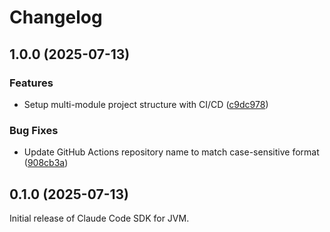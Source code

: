 # Changelog

## 1.0.0 (2025-07-13)


### Features

* Setup multi-module project structure with CI/CD ([c9dc978](https://github.com/CyclingBits/claude-code-sdk-java/commit/c9dc978d7c3c0cea3718b62aefc22b11b1390018))


### Bug Fixes

* Update GitHub Actions repository name to match case-sensitive format ([908cb3a](https://github.com/CyclingBits/claude-code-sdk-java/commit/908cb3a0789cfa9efaf33a2395b644b6c1b5ebc4))

## 0.1.0 (2025-07-13)

Initial release of Claude Code SDK for JVM.
